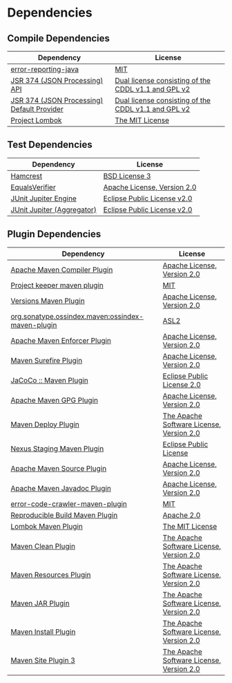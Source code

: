 <!-- @formatter:off -->
# Dependencies

## Compile Dependencies

| Dependency                                      | License                                                  |
| ----------------------------------------------- | -------------------------------------------------------- |
| [error-reporting-java][0]                       | [MIT][1]                                                 |
| [JSR 374 (JSON Processing) API][2]              | [Dual license consisting of the CDDL v1.1 and GPL v2][3] |
| [JSR 374 (JSON Processing) Default Provider][2] | [Dual license consisting of the CDDL v1.1 and GPL v2][3] |
| [Project Lombok][6]                             | [The MIT License][7]                                     |

## Test Dependencies

| Dependency                       | License                           |
| -------------------------------- | --------------------------------- |
| [Hamcrest][8]                    | [BSD License 3][9]                |
| [EqualsVerifier][10]             | [Apache License, Version 2.0][11] |
| [JUnit Jupiter Engine][12]       | [Eclipse Public License v2.0][13] |
| [JUnit Jupiter (Aggregator)][12] | [Eclipse Public License v2.0][13] |

## Plugin Dependencies

| Dependency                                              | License                                        |
| ------------------------------------------------------- | ---------------------------------------------- |
| [Apache Maven Compiler Plugin][16]                      | [Apache License, Version 2.0][17]              |
| [Project keeper maven plugin][18]                       | [MIT][1]                                       |
| [Versions Maven Plugin][20]                             | [Apache License, Version 2.0][17]              |
| [org.sonatype.ossindex.maven:ossindex-maven-plugin][22] | [ASL2][11]                                     |
| [Apache Maven Enforcer Plugin][24]                      | [Apache License, Version 2.0][17]              |
| [Maven Surefire Plugin][26]                             | [Apache License, Version 2.0][17]              |
| [JaCoCo :: Maven Plugin][28]                            | [Eclipse Public License 2.0][29]               |
| [Apache Maven GPG Plugin][30]                           | [Apache License, Version 2.0][11]              |
| [Maven Deploy Plugin][32]                               | [The Apache Software License, Version 2.0][11] |
| [Nexus Staging Maven Plugin][34]                        | [Eclipse Public License][35]                   |
| [Apache Maven Source Plugin][36]                        | [Apache License, Version 2.0][17]              |
| [Apache Maven Javadoc Plugin][38]                       | [Apache License, Version 2.0][17]              |
| [error-code-crawler-maven-plugin][40]                   | [MIT][1]                                       |
| [Reproducible Build Maven Plugin][42]                   | [Apache 2.0][11]                               |
| [Lombok Maven Plugin][44]                               | [The MIT License][1]                           |
| [Maven Clean Plugin][46]                                | [The Apache Software License, Version 2.0][11] |
| [Maven Resources Plugin][48]                            | [The Apache Software License, Version 2.0][11] |
| [Maven JAR Plugin][50]                                  | [The Apache Software License, Version 2.0][11] |
| [Maven Install Plugin][52]                              | [The Apache Software License, Version 2.0][11] |
| [Maven Site Plugin 3][54]                               | [The Apache Software License, Version 2.0][11] |

[18]: https://github.com/exasol/project-keeper-maven-plugin
[28]: https://www.eclemma.org/jacoco/index.html
[0]: https://github.com/exasol/error-reporting-java
[2]: https://javaee.github.io/jsonp
[11]: http://www.apache.org/licenses/LICENSE-2.0.txt
[6]: https://projectlombok.org
[26]: https://maven.apache.org/surefire/maven-surefire-plugin/
[34]: http://www.sonatype.com/public-parent/nexus-maven-plugins/nexus-staging/nexus-staging-maven-plugin/
[46]: http://maven.apache.org/plugins/maven-clean-plugin/
[1]: https://opensource.org/licenses/MIT
[20]: http://www.mojohaus.org/versions-maven-plugin/
[9]: http://opensource.org/licenses/BSD-3-Clause
[16]: https://maven.apache.org/plugins/maven-compiler-plugin/
[3]: https://oss.oracle.com/licenses/CDDL+GPL-1.1
[30]: http://maven.apache.org/plugins/maven-gpg-plugin/
[29]: https://www.eclipse.org/legal/epl-2.0/
[35]: http://www.eclipse.org/legal/epl-v10.html
[7]: https://projectlombok.org/LICENSE
[42]: http://zlika.github.io/reproducible-build-maven-plugin
[50]: http://maven.apache.org/plugins/maven-jar-plugin/
[17]: https://www.apache.org/licenses/LICENSE-2.0.txt
[24]: https://maven.apache.org/enforcer/maven-enforcer-plugin/
[44]: https://awhitford.github.com/lombok.maven/lombok-maven-plugin/
[13]: https://www.eclipse.org/legal/epl-v20.html
[52]: http://maven.apache.org/plugins/maven-install-plugin/
[12]: https://junit.org/junit5/
[22]: https://sonatype.github.io/ossindex-maven/maven-plugin/
[10]: http://www.jqno.nl/equalsverifier
[36]: https://maven.apache.org/plugins/maven-source-plugin/
[8]: http://hamcrest.org/JavaHamcrest/
[32]: http://maven.apache.org/plugins/maven-deploy-plugin/
[54]: http://maven.apache.org/plugins/maven-site-plugin/
[48]: http://maven.apache.org/plugins/maven-resources-plugin/
[38]: https://maven.apache.org/plugins/maven-javadoc-plugin/
[40]: https://github.com/exasol/error-code-crawler-maven-plugin
